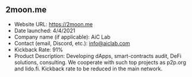 ## 2moon.me
- Website URL: https://2moon.me
- Date launched: 4/4/2021
- Company name (if applicable): AiC Lab
- Contact (email, Discord, etc.): info@aiclab.com
- Kickback Rate: 91%
- Product Description: Developing dApps, smart-contracts audit, DeFi solutions, consulting. We cooperate with such top projects as p2p.org and lido.fi. Kickback rate to be reduced in the main network.
